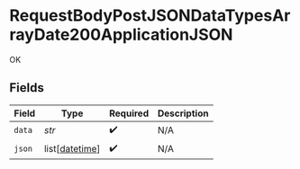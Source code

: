 # RequestBodyPostJSONDataTypesArrayDate200ApplicationJSON

OK


## Fields

| Field                                                                              | Type                                                                               | Required                                                                           | Description                                                                        |
| ---------------------------------------------------------------------------------- | ---------------------------------------------------------------------------------- | ---------------------------------------------------------------------------------- | ---------------------------------------------------------------------------------- |
| `data`                                                                             | *str*                                                                              | :heavy_check_mark:                                                                 | N/A                                                                                |
| `json`                                                                             | list[[datetime](https://docs.python.org/3/library/datetime.html#datetime-objects)] | :heavy_check_mark:                                                                 | N/A                                                                                |
